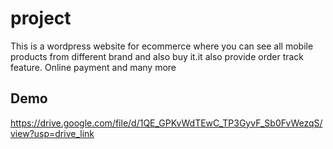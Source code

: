 # project
This is a wordpress website for ecommerce where you can see all mobile products from different brand and also buy it.it also provide order track feature. Online payment and many more
## Demo
https://drive.google.com/file/d/1QE_GPKvWdTEwC_TP3GyvF_Sb0FvWezqS/view?usp=drive_link
